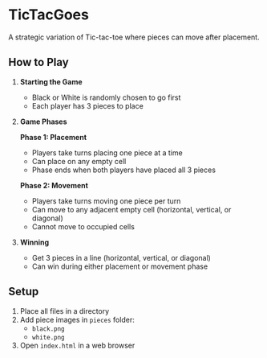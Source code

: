# TicTacGoes

A strategic variation of Tic-tac-toe where pieces can move after placement.

## How to Play

1. **Starting the Game**
   - Black or White is randomly chosen to go first
   - Each player has 3 pieces to place

2. **Game Phases**

   **Phase 1: Placement**
   - Players take turns placing one piece at a time
   - Can place on any empty cell
   - Phase ends when both players have placed all 3 pieces

   **Phase 2: Movement**
   - Players take turns moving one piece per turn
   - Can move to any adjacent empty cell (horizontal, vertical, or diagonal)
   - Cannot move to occupied cells

3. **Winning**
   - Get 3 pieces in a line (horizontal, vertical, or diagonal)
   - Can win during either placement or movement phase

## Setup

1. Place all files in a directory
2. Add piece images in `pieces` folder:
   - `black.png`
   - `white.png`
3. Open `index.html` in a web browser
